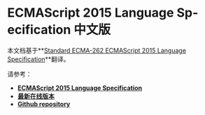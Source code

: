 # ECMASc­ript 2015 Langu­age Sp­ecific­ation 中文版

本文档基于**[Standard ECMA-262 ECMAScript 2015 Language Specification](http://www.ecma-international.org/publications/standards/Ecma-262.htm)**翻译。

请参考：

- **[ECMAScript 2015 Language Specification](http://www.ecma-international.org/ecma-262/6.0/index.html)**
- **[最新在线版本](https://www.gitbook.com/book/js-geek/ecmascript-2015-language-specification-cn)**
- **[Github repository](https://github.com/JS-Geek/ecmascript-2015-language-specification-cn)**
